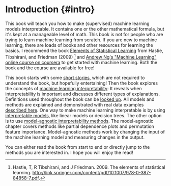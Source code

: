 # Introduction {#intro}

This book will teach you how to make (supervised) machine learning models interpretable.
It contains one or the other mathematical formula, but it's kept at a manageable level of math.
This book is not for people who are trying to learn machine learning from scratch.
If you are new to machine learning, there are loads of books and other resources for learning the basics.
I recommend the book [Elements of Statistical Learning](https://web.stanford.edu/~hastie/ElemStatLearn/) from Hastie, Tibshirani, and Friedman (2009) [^Hastie1] and [Andrew Ng's "Machine Learning" online course on coursera](https://www.coursera.org/learn/machine-learning) to get started with machine learning.
Both the book and the course are available for free!
  
This book starts with some [short stories](#storytime), which are not required to understand the book, but hopefully entertaining!
Then the book explores the concepts of [machine learning interpretability](#interpretability):
It reveals when interpretability is important and discusses different types of explanations.
Definitions used throughout the book can be [looked up](#definitions).
All models and methods are explained and demonstrated with real data examples [described here](#data).
One way to make machine learning interpretable is by using [interpretable models](#simple), like linear models or decision trees.
The other option is to use [model-agnostic interpretability methods](#agnostic).
The model-agnostic chapter covers methods like partial dependence plots and permutation feature importance.
Model-agnostic methods work by changing the input of the machine learning model and measuring changes in the output.

You can either read the book from start to end or directly jump to the methods you are interested in.
I hope you will enjoy the read!


[^Hastie1]: Hastie, T, R Tibshirani, and J Friedman. 2009. The elements of statistical learning. http://link.springer.com/content/pdf/10.1007/978-0-387-84858-7.pdf.
